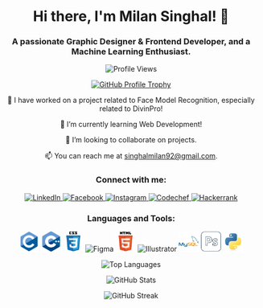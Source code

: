 <h1 align="center">Hi there, I'm Milan Singhal! 👋</h1>
<h3 align="center">A passionate Graphic Designer & Frontend Developer, and a Machine Learning Enthusiast.</h3>

<p align="center"> 
  <img src="https://komarev.com/ghpvc/?username=milansinghal2004&label=Profile%20views&color=0e75b6&style=flat" alt="Profile Views" />
</p>

<p align="center"> 
  <a href="https://github.com/ryo-ma/github-profile-trophy">
    <img src="https://github-profile-trophy.vercel.app/?username=milansinghal2004" alt="GitHub Profile Trophy" />
  </a> 
</p>

<p align="center">🔭 I have worked on a project related to Face Model Recognition, especially related to DivinPro!</p>

<p align="center">🌱 I’m currently learning Web Development!</p>

<p align="center">👯 I’m looking to collaborate on projects.</p>

<p align="center">📫 You can reach me at <a href="mailto:singhalmilan92@gmail.com">singhalmilan92@gmail.com</a>.</p>

<h3 align="center">Connect with me:</h3>
<p align="center">
  <a href="https://linkedin.com/in/milan-singhal-upes" target="blank">
    <img src="https://raw.githubusercontent.com/rahuldkjain/github-profile-readme-generator/master/src/images/icons/Social/linked-in-alt.svg" alt="LinkedIn" height="30" width="40" />
  </a>
  <a href="https://fb.com/milan jalaj" target="blank">
    <img src="https://raw.githubusercontent.com/rahuldkjain/github-profile-readme-generator/master/src/images/icons/Social/facebook.svg" alt="Facebook" height="30" width="40" />
  </a>
  <a href="https://instagram.com/singhalmilan92" target="blank">
    <img src="https://raw.githubusercontent.com/rahuldkjain/github-profile-readme-generator/master/src/images/icons/Social/instagram.svg" alt="Instagram" height="30" width="40" />
  </a>
  <a href="https://www.codechef.com/users/singhalmilan92" target="blank">
    <img src="https://cdn.jsdelivr.net/npm/simple-icons@3.1.0/icons/codechef.svg" alt="Codechef" height="30" width="40" />
  </a>
  <a href="https://www.hackerrank.com/singhalmilan92" target="blank">
    <img src="https://raw.githubusercontent.com/rahuldkjain/github-profile-readme-generator/master/src/images/icons/Social/hackerrank.svg" alt="Hackerrank" height="30" width="40" />
  </a>
</p>

<h3 align="center">Languages and Tools:</h3>
<p align="center"> 
  <img src="https://raw.githubusercontent.com/devicons/devicon/master/icons/c/c-original.svg" alt="C" width="40" height="40"/> 
  <img src="https://raw.githubusercontent.com/devicons/devicon/master/icons/cplusplus/cplusplus-original.svg" alt="C++" width="40" height="40"/> 
  <img src="https://raw.githubusercontent.com/devicons/devicon/master/icons/css3/css3-original-wordmark.svg" alt="CSS3" width="40" height="40"/> 
  <img src="https://www.vectorlogo.zone/logos/figma/figma-icon.svg" alt="Figma" width="40" height="40"/> 
  <img src="https://raw.githubusercontent.com/devicons/devicon/master/icons/html5/html5-original-wordmark.svg" alt="HTML5" width="40" height="40"/> 
  <img src="https://www.vectorlogo.zone/logos/adobe_illustrator/adobe_illustrator-icon.svg" alt="Illustrator" width="40" height="40"/> 
  <img src="https://raw.githubusercontent.com/devicons/devicon/master/icons/mysql/mysql-original-wordmark.svg" alt="MySQL" width="40" height="40"/> 
  <img src="https://raw.githubusercontent.com/devicons/devicon/master/icons/photoshop/photoshop-line.svg" alt="Photoshop" width="40" height="40"/> 
  <img src="https://raw.githubusercontent.com/devicons/devicon/master/icons/python/python-original.svg" alt="Python" width="40" height="40"/> 
</p>

<p align="center">
  <img src="https://github-readme-stats.vercel.app/api/top-langs/?username=milansinghal2004&layout=compact&langs_count=8" alt="Top Languages" />
</p>

<p align="center">
  <img src="https://github-readme-stats.vercel.app/api?username=milansinghal2004&show_icons=true" alt="GitHub Stats" />
</p>

<p align="center">
  <img src="https://github-readme-streak-stats.herokuapp.com/?user=milansinghal2004" alt="GitHub Streak" />
</p>
